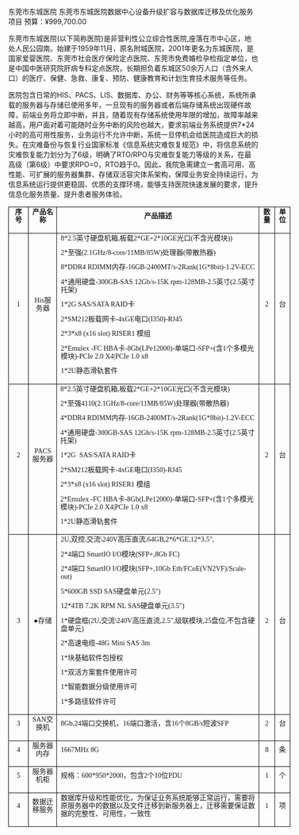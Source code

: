 东莞市东城医院
东莞市东城医院数据中心设备升级扩容与数据库迁移及优化服务项目
预算：¥999,700.00

东莞市东城医院(以下简称医院)是非营利性公立综合性医院,座落在市中心区，地处人民公园南。始建于1959年11月，原名附城医院，2001年更名为东城医院，是国家爱婴医院、东莞市社会医疗保险定点医院、东莞市免费婚检孕检指定单位，也是中国中医研究院肝病专科定点医院，长期担负着东城区50余万人口（含外来人口）的医疗、保健、急救、康复、预防、健康教育和计划生育技术服务等任务。



医院包含日常的HIS、PACS、LIS、数据库、办公、财务等等核心系统，系统所承载的服务器与存储已使用多年，一旦现有的服务器或者后端存储系统出现硬件故障，前端业务将立即中断，并且，随着现有存储系统使用年限的增加，故障率越来越高，用户面对着可能随时业务中断的风险也越大，要求前端业务系统提供7*24小时的高可用性服务，业务运行不允许中断，系统一旦停机会给医院造成巨大的损失。在灾难备份与恢复行业国家标准《信息系统灾难恢复规范》中，将信息系统的灾难恢复能力划分为了6级，明确了RTO/RPO与灾难恢复能力等级的关系，在最高级（第6级）中要求RPO=0，RTO趋于0。因此，我院急需建立一套高可用、高性能、可扩展的服务器集群、存储双活容灾体系架构，保障业务安全持续运行，为信息系统运行提供更稳固、优质的支撑环境，能够支持医院快速发展的要求，提升信息化服务质量、提升患者服务体验。



<table style="border-collapse:collapse; margin-left:0pt; width:426.85pt" cellspacing="0" cellpadding="0"><tbody><tr style="height:13.5pt"><td style="border-bottom-color:#000000; border-bottom-style:solid; border-bottom-width:0.75pt; border-left-color:#000000; border-left-style:solid; border-left-width:0.75pt; border-right-color:#000000; border-right-style:solid; border-right-width:0.75pt; border-top-color:#000000; border-top-style:solid; border-top-width:0.75pt; padding-left:5.03pt; padding-right:5.03pt; vertical-align:middle; width:19.4pt"><p style="font-size:10.5pt; line-height:115%; margin:0pt 0pt 10pt; text-align:center"><span style="font-family:宋体; font-size:10.5pt; font-weight:bold">序号</span></p></td><td style="border-bottom-color:#000000; border-bottom-style:solid; border-bottom-width:0.75pt; border-right-color:#000000; border-right-style:solid; border-right-width:0.75pt; border-top-color:#000000; border-top-style:solid; border-top-width:0.75pt; padding-left:5.4pt; padding-right:5.03pt; vertical-align:middle; width:31.9pt"><p style="font-size:10.5pt; line-height:115%; margin:0pt 0pt 10pt; text-align:center"><span style="font-family:宋体; font-size:10.5pt; font-weight:bold">产品名称</span></p></td><td style="border-bottom-color:#000000; border-bottom-style:solid; border-bottom-width:0.75pt; border-right-color:#000000; border-right-style:solid; border-right-width:0.75pt; border-top-color:#000000; border-top-style:solid; border-top-width:0.75pt; padding-left:5.4pt; padding-right:5.03pt; vertical-align:middle; width:295.7pt"><p style="font-size:10.5pt; line-height:115%; margin:0pt 0pt 10pt; text-align:center"><span style="font-family:宋体; font-size:10.5pt; font-weight:bold">产品描述</span></p></td><td style="border-bottom-color:#000000; border-bottom-style:solid; border-bottom-width:0.75pt; border-right-color:#000000; border-right-style:solid; border-right-width:0.75pt; border-top-color:#000000; border-top-style:solid; border-top-width:0.75pt; padding-left:5.4pt; padding-right:5.03pt; vertical-align:middle; width:12.55pt"><p style="font-size:10.5pt; line-height:115%; margin:0pt 0pt 10pt; text-align:center"><span style="font-family:宋体; font-size:10.5pt; font-weight:bold">数量</span></p></td><td style="border-bottom-color:#000000; border-bottom-style:solid; border-bottom-width:0.75pt; border-right-color:#000000; border-right-style:solid; border-right-width:0.75pt; border-top-color:#000000; border-top-style:solid; border-top-width:0.75pt; padding-left:5.4pt; padding-right:5.03pt; vertical-align:middle; width:12.55pt"><p style="font-size:10.5pt; line-height:115%; margin:0pt 0pt 10pt; text-align:center"><span style="font-family:宋体; font-size:10.5pt; font-weight:bold">单位</span></p></td></tr><tr style="height:6.6pt"><td style="border-bottom-color:#000000; border-bottom-style:solid; border-bottom-width:0.75pt; border-left-color:#000000; border-left-style:solid; border-left-width:0.75pt; border-right-color:#000000; border-right-style:solid; border-right-width:0.75pt; padding-left:5.03pt; padding-right:5.03pt; vertical-align:middle; width:19.4pt"><p style="font-size:10.5pt; line-height:115%; margin:0pt 0pt 10pt; text-align:center"><span style="font-family:宋体; font-size:10.5pt">1</span></p></td><td style="border-bottom-color:#000000; border-bottom-style:solid; border-bottom-width:0.75pt; border-right-color:#000000; border-right-style:solid; border-right-width:0.75pt; padding-left:5.4pt; padding-right:5.03pt; vertical-align:middle; width:31.9pt"><p style="font-size:10.5pt; line-height:115%; margin:0pt 0pt 10pt; text-align:center"><span style="font-family:宋体; font-size:10.5pt">His服务器</span></p></td><td style="border-bottom-color:#000000; border-bottom-style:solid; border-bottom-width:0.75pt; border-right-color:#000000; border-right-style:solid; border-right-width:0.75pt; padding-left:5.4pt; padding-right:5.03pt; vertical-align:middle; width:295.7pt"><p style="font-size:10.5pt; line-height:115%; margin:0pt 0pt 10pt"><span style="font-family:宋体; font-size:10.5pt">8*2.5英寸硬盘机箱,板载2*GE+2*10GE光口(不含光模块))</span></p><p style="font-size:10.5pt; line-height:115%; margin:0pt 0pt 10pt"><span style="font-family:宋体; font-size:10.5pt">2*至强(2.1GHz/8-core/11MB/85W)处理器(带散热器)</span></p><p style="font-size:10.5pt; line-height:115%; margin:0pt 0pt 10pt"><span style="font-family:宋体; font-size:10.5pt">8*DDR4 RDIMM内存-16GB-2400MT/s-2Rank(1G*8bit)-1.2V-ECC</span></p><p style="font-size:10.5pt; line-height:115%; margin:0pt 0pt 10pt"><span style="font-family:宋体; font-size:10.5pt">4*通用硬盘-300GB-SAS 12Gb/s-15K rpm-128MB-2.5英寸(2.5英寸托架)</span></p><p style="font-size:10.5pt; line-height:115%; margin:0pt 0pt 10pt"><span style="font-family:宋体; font-size:10.5pt">1*2G SAS/SATA RAID卡 </span></p><p style="font-size:10.5pt; line-height:115%; margin:0pt 0pt 10pt"><span style="font-family:宋体; font-size:10.5pt">2*SM212板载网卡-4xGE电口(I350)-RJ45</span></p><p style="font-size:10.5pt; line-height:115%; margin:0pt 0pt 10pt"><span style="font-family:宋体; font-size:10.5pt">2*3*x8 (x16 slot) RISER1 模组</span></p><p style="font-size:10.5pt; line-height:115%; margin:0pt 0pt 10pt"><span style="font-family:宋体; font-size:10.5pt">2*Emulex -FC HBA卡-8Gb(LPe12000)-单端口-SFP+(含1个多模光模块)-PCIe 2.0 X4|PCIe 1.0 x8</span></p><p style="font-size:10.5pt; line-height:115%; margin:0pt 0pt 10pt"><span style="font-family:宋体; font-size:10.5pt">1*2U静态滑轨套件</span></p></td><td style="border-bottom-color:#000000; border-bottom-style:solid; border-bottom-width:0.75pt; border-right-color:#000000; border-right-style:solid; border-right-width:0.75pt; padding-left:5.4pt; padding-right:5.03pt; vertical-align:middle; width:12.55pt"><p style="font-size:10.5pt; line-height:115%; margin:0pt 0pt 10pt; text-align:center"><span style="font-family:宋体; font-size:10.5pt">2</span></p></td><td style="border-bottom-color:#000000; border-bottom-style:solid; border-bottom-width:0.75pt; border-right-color:#000000; border-right-style:solid; border-right-width:0.75pt; padding-left:5.4pt; padding-right:5.03pt; vertical-align:middle; width:12.55pt"><p style="font-size:10.5pt; line-height:115%; margin:0pt 0pt 10pt; text-align:center"><span style="font-family:宋体; font-size:10.5pt">台</span></p></td></tr><tr style="height:41.55pt"><td style="border-bottom-color:#000000; border-bottom-style:solid; border-bottom-width:0.75pt; border-left-color:#000000; border-left-style:solid; border-left-width:0.75pt; border-right-color:#000000; border-right-style:solid; border-right-width:0.75pt; padding-left:5.03pt; padding-right:5.03pt; vertical-align:middle; width:19.4pt"><p style="font-size:10.5pt; line-height:115%; margin:0pt 0pt 10pt; text-align:center"><span style="font-family:宋体; font-size:10.5pt">2</span></p></td><td style="border-bottom-color:#000000; border-bottom-style:solid; border-bottom-width:0.75pt; border-right-color:#000000; border-right-style:solid; border-right-width:0.75pt; padding-left:5.4pt; padding-right:5.03pt; vertical-align:middle; width:31.9pt"><p style="font-size:10.5pt; line-height:115%; margin:0pt 0pt 10pt; text-align:center"><span style="font-family:宋体; font-size:10.5pt">PACS服务器</span></p></td><td style="border-bottom-color:#000000; border-bottom-style:solid; border-bottom-width:1pt; border-left-color:#000000; border-left-style:solid; border-left-width:1pt; border-right-color:#000000; border-right-style:solid; border-right-width:1pt; border-top-color:#000000; border-top-style:solid; border-top-width:1pt; padding-left:4.9pt; padding-right:4.9pt; vertical-align:middle; width:295.7pt"><p style="font-size:10.5pt; line-height:115%; margin:0pt 0pt 10pt"><span style="font-family:宋体; font-size:10.5pt">8*2.5英寸硬盘机箱,板载2*GE+2*10GE光口(不含光模块)</span></p><p style="font-size:10.5pt; line-height:115%; margin:0pt 0pt 10pt"><span style="font-family:宋体; font-size:10.5pt">2*至强4110(2.1GHz/8-core/11MB/85W)处理器(带散热器)</span></p><p style="font-size:10.5pt; line-height:115%; margin:0pt 0pt 10pt"><span style="font-family:宋体; font-size:10.5pt">4*DDR4 RDIMM内存-16GB-2400MT/s-2Rank(1G*8bit)-1.2V-ECC</span></p><p style="font-size:10.5pt; line-height:115%; margin:0pt 0pt 10pt"><span style="font-family:宋体; font-size:10.5pt">4*通用硬盘-300GB-SAS 12Gb/s-15K rpm-128MB-2.5英寸(2.5英寸托架)</span></p><p style="font-size:10.5pt; line-height:115%; margin:0pt 0pt 10pt"><span style="font-family:宋体; font-size:10.5pt">1*2G&nbsp; SAS/SATA RAID卡 </span></p><p style="font-size:10.5pt; line-height:115%; margin:0pt 0pt 10pt"><span style="font-family:宋体; font-size:10.5pt">2*SM212板载网卡-4xGE电口(I350)-RJ45</span></p><p style="font-size:10.5pt; line-height:115%; margin:0pt 0pt 10pt"><span style="font-family:宋体; font-size:10.5pt">2*3*x8 (x16 slot) RISER1 模组</span></p><p style="font-size:10.5pt; line-height:115%; margin:0pt 0pt 10pt"><span style="font-family:宋体; font-size:10.5pt">2*Emulex -FC HBA卡-8Gb(LPe12000)-单端口-SFP+(含1个多模光模块)-PCIe 2.0 X4|PCIe 1.0 x8</span></p><p style="font-size:10.5pt; line-height:115%; margin:0pt 0pt 10pt"><span style="font-family:宋体; font-size:10.5pt">1*2U静态滑轨套件</span></p></td><td style="border-bottom-color:#000000; border-bottom-style:solid; border-bottom-width:0.75pt; border-left-color:#000000; border-left-style:solid; border-left-width:0.75pt; border-right-color:#000000; border-right-style:solid; border-right-width:0.75pt; padding-left:5.03pt; padding-right:5.03pt; vertical-align:middle; width:12.55pt"><p style="font-size:10.5pt; line-height:115%; margin:0pt 0pt 10pt; text-align:center"><span style="font-family:宋体; font-size:10.5pt">2</span></p></td><td style="border-bottom-color:#000000; border-bottom-style:solid; border-bottom-width:0.75pt; border-right-color:#000000; border-right-style:solid; border-right-width:0.75pt; padding-left:5.4pt; padding-right:5.03pt; vertical-align:middle; width:12.55pt"><p style="font-size:10.5pt; line-height:115%; margin:0pt 0pt 10pt; text-align:center"><span style="font-family:宋体; font-size:10.5pt">台</span></p></td></tr><tr style="height:59.15pt"><td style="border-bottom-color:#000000; border-bottom-style:solid; border-bottom-width:0.75pt; border-left-color:#000000; border-left-style:solid; border-left-width:0.75pt; border-right-color:#000000; border-right-style:solid; border-right-width:0.75pt; padding-left:5.03pt; padding-right:5.03pt; vertical-align:middle; width:19.4pt"><p style="font-size:10.5pt; line-height:115%; margin:0pt 0pt 10pt; text-align:center"><span style="font-family:宋体; font-size:10.5pt">3</span></p></td><td style="border-bottom-color:#000000; border-bottom-style:solid; border-bottom-width:0.75pt; border-right-color:#000000; border-right-style:solid; border-right-width:0.75pt; padding-left:5.4pt; padding-right:5.03pt; vertical-align:middle; width:31.9pt"><p style="font-size:10.5pt; line-height:115%; margin:0pt 0pt 10pt; text-align:center"><span style="font-family:宋体; font-size:10.5pt">●存储</span></p></td><td style="border-bottom-color:#000000; border-bottom-style:solid; border-bottom-width:0.75pt; border-right-color:#000000; border-right-style:solid; border-right-width:0.75pt; border-top-color:#000000; border-top-style:solid; border-top-width:0.75pt; padding-left:5.4pt; padding-right:5.03pt; vertical-align:middle; width:295.7pt"><p style="font-size:10.5pt; line-height:115%; margin:0pt 0pt 10pt"><span style="font-family:宋体; font-size:10.5pt">2U,双控,交流\240V高压直流,64GB,2*6*GE,12*3.5",</span></p><p style="font-size:10.5pt; line-height:115%; margin:0pt 0pt 10pt"><span style="font-family:宋体; font-size:10.5pt">2*4端口 SmartIO I/O模块(SFP+,8Gb FC)</span></p><p style="font-size:10.5pt; line-height:115%; margin:0pt 0pt 10pt"><span style="font-family:宋体; font-size:10.5pt">2*4端口 SmartIO I/O模块(SFP+,10Gb Eth/FCoE(VN2VF)/Scale-out)</span></p><p style="font-size:10.5pt; line-height:115%; margin:0pt 0pt 10pt"><span style="font-family:宋体; font-size:10.5pt">5*600GB SSD SAS硬盘单元(2.5")</span></p><p style="font-size:10.5pt; line-height:115%; margin:0pt 0pt 10pt"><span style="font-family:宋体; font-size:10.5pt">12*4TB 7.2K RPM NL SAS硬盘单元(3.5")</span></p><p style="font-size:10.5pt; line-height:115%; margin:0pt 0pt 10pt"><span style="font-family:宋体; font-size:10.5pt">1*硬盘框(2U,交流\240V高压直流,2.5",级联模块,25盘位,不包含硬盘单元)</span></p><p style="font-size:10.5pt; line-height:115%; margin:0pt 0pt 10pt"><span style="font-family:宋体; font-size:10.5pt">2*高速电缆-48G Mini SAS 3m</span></p><p style="font-size:10.5pt; line-height:115%; margin:0pt 0pt 10pt"><span style="font-family:宋体; font-size:10.5pt">1*块基础软件包授权</span></p><p style="font-size:10.5pt; line-height:115%; margin:0pt 0pt 10pt"><span style="font-family:宋体; font-size:10.5pt">1*双活方案套件使用许可 </span></p><p style="font-size:10.5pt; line-height:115%; margin:0pt 0pt 10pt"><span style="font-family:宋体; font-size:10.5pt">1*智能数据分级使用许可</span></p><p style="font-size:10.5pt; line-height:115%; margin:0pt 0pt 10pt"><span style="font-family:宋体; font-size:10.5pt">1*多路径软件许可</span></p></td><td style="border-bottom-color:#000000; border-bottom-style:solid; border-bottom-width:0.75pt; border-right-color:#000000; border-right-style:solid; border-right-width:0.75pt; padding-left:5.4pt; padding-right:5.03pt; vertical-align:middle; width:12.55pt"><p style="font-size:10.5pt; line-height:115%; margin:0pt 0pt 10pt; text-align:center"><span style="font-family:宋体; font-size:10.5pt">2</span></p></td><td style="border-bottom-color:#000000; border-bottom-style:solid; border-bottom-width:0.75pt; border-right-color:#000000; border-right-style:solid; border-right-width:0.75pt; padding-left:5.4pt; padding-right:5.03pt; vertical-align:middle; width:12.55pt"><p style="font-size:10.5pt; line-height:115%; margin:0pt 0pt 10pt; text-align:center"><span style="font-family:宋体; font-size:10.5pt">台</span></p></td></tr><tr style="height:18.75pt"><td style="border-bottom-color:#000000; border-bottom-style:solid; border-bottom-width:0.75pt; border-left-color:#000000; border-left-style:solid; border-left-width:0.75pt; border-right-color:#000000; border-right-style:solid; border-right-width:0.75pt; padding-left:5.03pt; padding-right:5.03pt; vertical-align:middle; width:19.4pt"><p style="font-size:10.5pt; line-height:115%; margin:0pt 0pt 10pt; text-align:center"><span style="font-family:宋体; font-size:10.5pt">3</span></p></td><td style="border-bottom-color:#000000; border-bottom-style:solid; border-bottom-width:0.75pt; border-right-color:#000000; border-right-style:solid; border-right-width:0.75pt; padding-left:5.4pt; padding-right:5.03pt; vertical-align:middle; width:31.9pt"><p style="font-size:10.5pt; line-height:115%; margin:0pt 0pt 10pt; text-align:center"><span style="font-family:宋体; font-size:10.5pt">SAN交换机</span></p></td><td style="padding-left:5.4pt; padding-right:5.4pt; vertical-align:middle; width:295.7pt"><p style="font-size:10.5pt; line-height:115%; margin:0pt 0pt 10pt"><span style="font-family:宋体; font-size:10.5pt">8Gb,24端口交换机，16端口激活，含16个8GB/s短波SFP</span></p></td><td style="border-bottom-color:#000000; border-bottom-style:solid; border-bottom-width:0.75pt; border-left-color:#000000; border-left-style:solid; border-left-width:0.75pt; border-right-color:#000000; border-right-style:solid; border-right-width:0.75pt; padding-left:5.03pt; padding-right:5.03pt; vertical-align:middle; width:12.55pt"><p style="font-size:10.5pt; line-height:115%; margin:0pt 0pt 10pt; text-align:center"><span style="font-family:宋体; font-size:10.5pt">2</span></p></td><td style="border-bottom-color:#000000; border-bottom-style:solid; border-bottom-width:0.75pt; border-right-color:#000000; border-right-style:solid; border-right-width:0.75pt; padding-left:5.4pt; padding-right:5.03pt; vertical-align:middle; width:12.55pt"><p style="font-size:10.5pt; line-height:115%; margin:0pt 0pt 10pt; text-align:center"><span style="font-family:宋体; font-size:10.5pt">台</span></p></td></tr><tr style="height:23.15pt"><td style="border-bottom-color:#000000; border-bottom-style:solid; border-bottom-width:0.75pt; border-left-color:#000000; border-left-style:solid; border-left-width:0.75pt; border-right-color:#000000; border-right-style:solid; border-right-width:0.75pt; padding-left:5.03pt; padding-right:5.03pt; vertical-align:middle; width:19.4pt"><p style="font-size:10.5pt; line-height:115%; margin:0pt 0pt 10pt; text-align:center"><span style="font-family:宋体; font-size:10.5pt">4</span></p></td><td style="border-bottom-color:#000000; border-bottom-style:solid; border-bottom-width:0.75pt; border-right-color:#000000; border-right-style:solid; border-right-width:0.75pt; padding-left:5.4pt; padding-right:5.03pt; vertical-align:middle; width:31.9pt"><p style="font-size:10.5pt; line-height:115%; margin:0pt 0pt 10pt; text-align:center"><span style="font-family:宋体; font-size:10.5pt">服务器内存</span></p></td><td style="border-bottom-color:#000000; border-bottom-style:solid; border-bottom-width:0.75pt; border-right-color:#000000; border-right-style:solid; border-right-width:0.75pt; border-top-color:#000000; border-top-style:solid; border-top-width:0.75pt; padding-left:5.4pt; padding-right:5.03pt; vertical-align:middle; width:295.7pt"><p style="font-size:10.5pt; line-height:115%; margin:0pt 0pt 10pt"><span style="font-family:宋体; font-size:10.5pt">1667MHz 8G</span></p></td><td style="border-bottom-color:#000000; border-bottom-style:solid; border-bottom-width:0.75pt; border-right-color:#000000; border-right-style:solid; border-right-width:0.75pt; padding-left:5.4pt; padding-right:5.03pt; vertical-align:middle; width:12.55pt"><p style="font-size:10.5pt; line-height:115%; margin:0pt 0pt 10pt; text-align:center"><span style="font-family:宋体; font-size:10.5pt">8</span></p></td><td style="border-bottom-color:#000000; border-bottom-style:solid; border-bottom-width:0.75pt; border-right-color:#000000; border-right-style:solid; border-right-width:0.75pt; padding-left:5.4pt; padding-right:5.03pt; vertical-align:middle; width:12.55pt"><p style="font-size:10.5pt; line-height:115%; margin:0pt 0pt 10pt; text-align:center"><span style="font-family:宋体; font-size:10.5pt">条</span></p></td></tr><tr style="height:6.95pt"><td style="border-bottom-color:#000000; border-bottom-style:solid; border-bottom-width:0.75pt; border-left-color:#000000; border-left-style:solid; border-left-width:0.75pt; border-right-color:#000000; border-right-style:solid; border-right-width:0.75pt; padding-left:5.03pt; padding-right:5.03pt; vertical-align:middle; width:19.4pt"><p style="font-size:10.5pt; line-height:115%; margin:0pt 0pt 10pt; text-align:center"><span style="font-family:宋体; font-size:10.5pt">5</span></p></td><td style="border-bottom-color:#000000; border-bottom-style:solid; border-bottom-width:0.75pt; border-right-color:#000000; border-right-style:solid; border-right-width:0.75pt; padding-left:5.4pt; padding-right:5.03pt; vertical-align:middle; width:31.9pt"><p style="font-size:10.5pt; line-height:115%; margin:0pt 0pt 10pt; text-align:center"><span style="font-family:宋体; font-size:10.5pt">服务器机柜</span></p></td><td style="border-bottom-color:#000000; border-bottom-style:solid; border-bottom-width:0.75pt; border-right-color:#000000; border-right-style:solid; border-right-width:0.75pt; padding-left:5.4pt; padding-right:5.03pt; vertical-align:middle; width:295.7pt"><p style="font-size:10.5pt; line-height:115%; margin:0pt 0pt 10pt"><span style="font-family:宋体; font-size:10.5pt">规格：600*950*2000，包含2个10位PDU</span></p></td><td style="border-bottom-color:#000000; border-bottom-style:solid; border-bottom-width:0.75pt; border-right-color:#000000; border-right-style:solid; border-right-width:0.75pt; padding-left:5.4pt; padding-right:5.03pt; vertical-align:middle; width:12.55pt"><p style="font-size:10.5pt; line-height:115%; margin:0pt 0pt 10pt; text-align:center"><span style="font-family:宋体; font-size:10.5pt">1</span></p></td><td style="border-bottom-color:#000000; border-bottom-style:solid; border-bottom-width:0.75pt; border-right-color:#000000; border-right-style:solid; border-right-width:0.75pt; padding-left:5.4pt; padding-right:5.03pt; vertical-align:middle; width:12.55pt"><p style="font-size:10.5pt; line-height:115%; margin:0pt 0pt 10pt; text-align:center"><span style="font-family:宋体; font-size:10.5pt">个</span></p></td></tr><tr style="height:3.5pt"><td style="border-bottom-color:#000000; border-bottom-style:solid; border-bottom-width:0.75pt; border-left-color:#000000; border-left-style:solid; border-left-width:0.75pt; border-right-color:#000000; border-right-style:solid; border-right-width:0.75pt; padding-left:5.03pt; padding-right:5.03pt; vertical-align:middle; width:19.4pt"><p style="font-size:10.5pt; line-height:115%; margin:0pt 0pt 10pt; text-align:center"><span style="font-family:宋体; font-size:10.5pt">4</span></p></td><td style="border-bottom-color:#000000; border-bottom-style:solid; border-bottom-width:0.75pt; border-right-color:#000000; border-right-style:solid; border-right-width:0.75pt; padding-left:5.4pt; padding-right:5.03pt; vertical-align:middle; width:31.9pt"><p style="font-size:10.5pt; line-height:115%; margin:0pt 0pt 10pt; text-align:center"><span style="font-family:宋体; font-size:10.5pt">数据迁移服务</span></p></td><td style="border-bottom-color:#000000; border-bottom-style:solid; border-bottom-width:0.75pt; border-right-color:#000000; border-right-style:solid; border-right-width:0.75pt; padding-left:5.4pt; padding-right:5.03pt; vertical-align:middle; width:295.7pt"><p style="font-size:10.5pt; line-height:115%; margin:0pt 0pt 10pt"><span style="font-family:宋体; font-size:10.5pt">数据库升级和性能优化，为保证业务系统能够正常运行，需要将原服务器中的数据以及文件迁移到新服务器上，迁移需要保证数据的完整性、可用性，一致性</span></p></td><td style="border-bottom-color:#000000; border-bottom-style:solid; border-bottom-width:0.75pt; border-right-color:#000000; border-right-style:solid; border-right-width:0.75pt; padding-left:5.4pt; padding-right:5.03pt; vertical-align:middle; width:12.55pt"><p style="font-size:10.5pt; line-height:115%; margin:0pt 0pt 10pt; text-align:center"><span style="font-family:宋体; font-size:10.5pt">1</span></p></td><td style="border-bottom-color:#000000; border-bottom-style:solid; border-bottom-width:0.75pt; border-right-color:#000000; border-right-style:solid; border-right-width:0.75pt; padding-left:5.4pt; padding-right:5.03pt; vertical-align:middle; width:12.55pt"><p style="font-size:10.5pt; line-height:115%; margin:0pt 0pt 10pt; text-align:center"><span style="font-family:宋体; font-size:10.5pt">项</span></p></td></tr></tbody></table>
